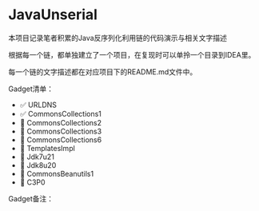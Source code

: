 # JavaUnserial

本项目记录笔者积累的Java反序列化利用链的代码演示与相关文字描述

根据每一个链，都单独建立了一个项目，在复现时可以单拎一个目录到IDEA里。

每一个链的文字描述都在对应项目下的README.md文件中。

Gadget清单：
* ✅ URLDNS
* ✅ CommonsCollections1
* 🚩 CommonsCollections2
* 🚩 CommonsCollections3
* 🚩 CommonsCollections6
* 🚩 TemplatesImpl
* 🚩 Jdk7u21
* 🚩 Jdk8u20
* 🚩 CommonsBeanutils1
* 🚩 C3P0

Gadget备注：

